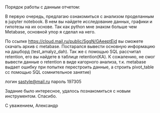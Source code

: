 Порядок работы с данным отчетом:

В первую очередь, предлагаю ознакомиться с анализом проделанным в jupyter notebook. 
В нем вы найдете исследование данных, графики и гипотезы на их основе.
Так как python мне знаком больше чем Metabase, основной упор я сделал на него.

По ссылке https://cloud.mail.ru/public/SggN/GAeeptEjd вы сможете скачать архив с metabase.
Постарался вывести основную информацию на дашборд (test_amalyz_dah). 
Так же с помощью SQL рассчитал retention, его вы найдете в таблице retention(КА). К сожалению, не смог вывести данные о retention в виде кагорного анализа, т.к. metabase выдает ошибку при попытке перестроить данные, а строить pivot_table cс помощью SQL сомнительное занятие)

логин sastyle@mail.ru
пароль 197305

Задание было интересное, удалось познакомиться с новым инструментом. Спасибо.

С уважением, Александр
